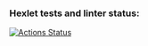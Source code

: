 ### Hexlet tests and linter status:
[![Actions Status](https://github.com/SashaTolkodubova/java-project-99/actions/workflows/hexlet-check.yml/badge.svg)](https://github.com/SashaTolkodubova/java-project-99/actions)
